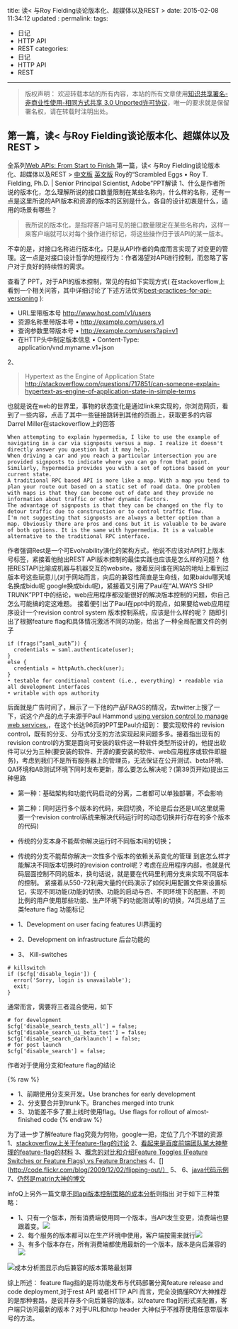 title:	读< 与Roy Fielding谈论版本化、超媒体以及REST >
date: 2015-02-08 11:34:12
updated	:
permalink:
tags:
- 日记
- HTTP API
- REST
categories:
- 日记
- HTTP API
- REST


---

>版权声明：
>欢迎转载本站的所有内容，本站的所有文章使用[知识共享署名-非商业性使用-相同方式共享 3.0 Unported许可协议](http://creativecommons.org/licenses/by-nc-sa/3.0/deed.zh)，唯一的要求就是保留署名权，请在转载时注明出处。

## 第一篇，读< 与Roy Fielding谈论版本化、超媒体以及REST >
全系列[Web APIs: From Start to Finish ](http://www.infoq.com/articles/Web-APIs-From-Start-to-Finish)
第一篇，读< 与Roy Fielding谈论版本化、超媒体以及REST >
[中文版](http://www.infoq.com/cn/articles/roy-fielding-on-versioning)
[英文版](http://www.infoq.com/articles/roy-fielding-on-versioning)
Roy的“Scrambled Eggs • Roy T. Fielding, Ph.D. | Senior Principal Scientist, Adobe”PPT解读
1、什么是作者所说的版本化，怎么理解所说的接口数量限制在某些名称内，什么样的名称，还有一点是这里所说的API版本和资源的版本的区别是什么，各自的设计初衷是什么，适用的场景有哪些？

>我所说的版本化，是指将客户端可见的接口数量限定在某些名称内，这样一来客户端就可以对每个操作进行标记，将这些操作归于该API的某一版本。

不幸的是，对接口名称进行版本化，只是从API作者的角度而言实现了对变更的管理。这一点是对接口设计哲学的短视行为：作者渴望对API进行控制，而忽略了客户对于良好的持续性的需求。

查看了 PPT，对于API的版本控制，常见的有如下实现方式(
在stackoverflow上看到一个相关问答，其中详细讨论了下述方法优劣[best-practices-for-api-versioning](http://stackoverflow.com/questions/389169/best-practices-for-api-versioning/)
):
* URL里带版本号
http://www.host.com/v1/users
* 资源名称里带版本号
• http://example.com/users.v1
* 查询参数里带版本号
• http://example.com/users?api=v1
* 在HTTP头中制定版本信息
• Content-Type: application/vnd.myname.v1+json

2、
>Hypertext as the Engine of Application State
http://stackoverflow.com/questions/717851/can-someone-explain-hypertext-as-engine-of-application-state-in-simple-terms

也就是说在web的世界里，事物的状态变化是通过link来实现的，你浏览网页，看到了一些内容，点击了其中一些链接跳转到其他的页面上，获取更多的内容
 Darrel Miller在stackoverflow上的回答

```{bash}
When attempting to explain hypermedia, I like to use the example of navigating in a car via signposts versus a map. I realize it doesn't directly answer you question but it may help.
When driving a car and you reach a particular intersection you are provided signposts to indicate where you can go from that point. Similarly, hypermedia provides you with a set of options based on your current state.
A traditional RPC based API is more like a map. With a map you tend to plan your route out based on a static set of road data. One problem with maps is that they can become out of date and they provide no information about traffic or other dynamic factors.
The advantage of signposts is that they can be changed on the fly to detour traffic due to construction or to control traffic flow.
I'm not suggesting that signposts are always a better option than a map. Obviously there are pros and cons but it is valuable to be aware of both options. It is the same with hypermedia. It is a valuable alternative to the traditional RPC interface.
```

作者强调Rest是一个可Evolvability演化的架构方式，他说不应该对API打上版本号标签，紧接着他抛出REST API版本控制的最佳实践也应该是怎么样的问题？
他把RESTAPI比喻成机器与机器交互的website，接着反问谁在网站的地址上看到过版本号这些玩意儿(对于网站而言，向后的兼容性简直是生命线，如果baidu哪天域名换成bidu呢 google换成bidu呢)，紧接着又引用了Paul在“ALWAYS SHIP TRUNK”PPT中的结论，web应用程序都没能很好的解决版本控制的问题，你自己怎么可能搞的定这难题。 接着便引出了Paul在ppt中的观点，如果要给web应用程序设计一个revision control system  版本控制系统，应该是什么样的呢？
随即引出了根据feature flag和具体情况激活不同的功能，给出了一种全局配置文件的例子

```{bash}
if (frags(“saml_auth”)) {
  credentials = saml.authenticate(user);
}
else {
  credentials = httpAuth.check(user);
}
• testable for conditional content (i.e., everything) • readable via all development interfaces
• writable with ops authority
```

后面就是广告时间了，展示了一下他的产品FRAGS的情况，去twitter上搜了一下，说这个产品的点子来源于Paul Hammond
[ using version control to manage web services.](http://www.paulhammond.org/2010/06/trunk/)，在这个长达96页的PPT里Paul介绍到：
要实现软件的 revision control，既有的分支、分布式分支的方法实现起来问题多多。接着指出现有的revision control的方案是面向可安装的软件这一种软件类型所设计的，他提出软件可以分为三种(要安装的软件、开源的要安装的软件、web应用程序或软件即服务)，考虑到我们不是所有服务器上的管理员，无法保证在公开测试、beta环境、QA环境和AB测试环境下同时发布更新，那么要怎么解决呢？(第39页开始)提出三种思路
* 第一种：基础架构和功能代码启动的分离，二者都可以单独部署，不会影响
* 第二种：同时运行多个版本的代码，来回切换，不论是后台还是UI(这里就需要一个revision control系统来解决代码运行时的动态切换并行存在的多个版本的代码)

* 传统的分支本身不能帮你解决运行时不同版本间的切换；
* 传统的分支不能帮你解决一次性多个版本的依赖关系变化的管理
到底怎么样才能解决不同版本切换时的revision control呢？考虑在应用程序内部，也就是代码层面控制不同的版本，换句话说，就是要在代码里利用分支来实现不同版本的控制。
紧接着从550-72利用大量的代码演示了如何利用配置文件来设置标记，实现不同功能(功能的切换、功能的启动与否、不同环境下的配置、不同比例的用户使用那些功能、生产环境下的功能测试等)的切换，74页总结了三类feature flag 功能标记
* 1、Development on user facing features UI界面的
* 2、Development on infrastructure 后台功能的
* 3、 Kill-switches

```{bash}
# killswitch
if ($cfg['disable_login']) {
  error('Sorry, login is unavailable');
  exit;
}
```

通常而言，需要将三者混合使用，如下

```{bash}
# for development
$cfg['disable_search_tests_all'] = false;
$cfg['disable_search_ui_beta_test'] = false;
$cfg['disable_search_darklaunch'] = false;
# for post launch
$cfg['disable_search'] = false;
```

作者对于使用分支和feature flag的结论

{% raw %}
* 1、前期使用分支来开发。Use branches for early development
* 2、分支要合并到trunk下。Branches merged into trunk
* 3、功能差不多了要上线时使用flag。Use flags for rollout of almost-finished code
{% endraw %}   

为了进一步了解feature flag究竟为何物，google一把，定位了几个不错的资源
1、[stackoverflow上关于feature-flag的讨论](http://stackoverflow.com/questions/7707383/what-is-a-feature-flag)
2、[看起来是百度前端团队某大神整理的feature-flag的材料](https://github.com/wangcheng714/feature-flag)
3、[概念的对比和介绍Feature Toggles (Feature Switches or Feature Flags) vs Feature Branches](http://technologyconversations.com/2014/08/26/feature-toggles-feature-switches-or-feature-flags-vs-feature-branches/)
4、[](http://code.flickr.com/blog/2009/12/02/flipping-out/）
5、[](http://techblog.outbrain.com/tag/feature-flags/)
6、[java代码示例](https://github.com/toutantic/featureflags)
7、[仍然是matrin大神的博文](http://martinfowler.com/bliki/FeatureToggle.html)



infoQ上另外一篇文章[不同api版本控制策略的成本分析](http://www.infoq.com/news/2013/12/api-versioning/)则指出
对于如下三种策略：
* 1、只有一个版本，所有消费端使用同一个版本，当API发生变更，消费端也要跟着变。![](first-type-version.png)
* 2、每个服务的版本都可以在生产环境中使用，客户端按需来就行![](second-type-version.png)
* 3、有多个版本存在，所有消费端都使用最新的一个版本，版本是向后兼容的![](third-type-version.png)

![成本分析图](../../../../images/version-type-cost.png)显示向后兼容的版本策略最划算








综上所述：
feature flag指的是将功能发布与代码部署分离feature release and code deployment,对于rest API 或者HTTP API 而言，完全没搞懂ROY大神推荐的是那种套路，是说并存多个向后兼容的版本，以feature flag的形式来配置，客户端只访问最新的版本？对于URL和http header 大神似乎不推荐使用任意带版本号的方法。
